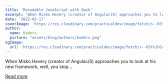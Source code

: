 ```yaml
---
title: 'Resumable JavaScript with Qwik'
excerpt: 'When Misko Hevery (creator of AngularJS) approaches you to look at his new framework, well, you stop...'
date: '2022-02-17'
coverImage: 'https://res.cloudinary.com/practicaldev/image/fetch/s--6SYviH1c--/c_imagga_scale,f_auto,fl_progressive,h_420,q_auto,w_1000/https://dev-to-uploads.s3.amazonaws.com/uploads/articles/22iek3yby9myuj9bkhss.png'
author:
  name: Koders
  picture: "assets/blog/authors/koders.png"
ogImage:
  url: 'https://res.cloudinary.com/practicaldev/image/fetch/s--6SYviH1c--/c_imagga_scale,f_auto,fl_progressive,h_420,q_auto,w_1000/https://dev-to-uploads.s3.amazonaws.com/uploads/articles/22iek3yby9myuj9bkhss.png'
---
```


When Misko Hevery (creator of AngularJS) approaches you to look at his new framework, well, you stop...

[Read more](https://dev.to/this-is-learning/resumable-javascript-with-qwik-2i29)
